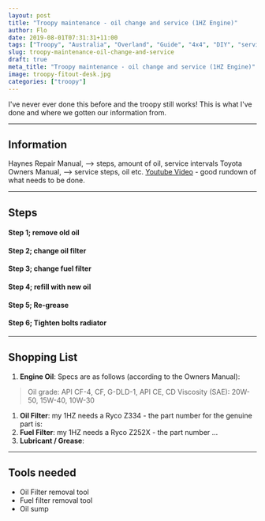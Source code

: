 ```yaml
---
layout: post
title: "Troopy maintenance - oil change and service (1HZ Engine)"
author: Flo
date: 2019-08-01T07:31:31+11:00
tags: ["Troopy", "Australia", "Overland", "Guide", "4x4", "DIY", "service", "oil"]
slug: troopy-maintenance-oil-change-and-service
draft: true
meta_title: "Troopy maintenance - oil change and service (1HZ Engine)"
image: troopy-fitout-desk.jpg
categories: ["troopy"]
---
```


I've never ever done this before and the troopy still works! This is what I've done and where we gotten our information from.<!-- end -->

---

## Information

Haynes Repair Manual,
--> steps, amount of oil, service intervals
Toyota Owners Manual,
--> service steps, oil etc.
[Youtube Video](https://www.youtube.com/watch?v=komGJ7Sirbs) - good rundown of what needs to be done.

---


## Steps

#### Step 1; remove old oil



#### Step 2; change oil filter



#### Step 3; change fuel filter



#### Step 4; refill with new oil


#### Step 5; Re-grease

#### Step 6; Tighten bolts radiator

---

## Shopping List

1. **Engine Oil**: Specs are as follows (according to the Owners Manual):
> Oil grade: API CF-4, CF, G-DLD-1, API CE, CD
> Viscosity (SAE): 20W-50, 15W-40, 10W-30
1. **Oil Filter**: my 1HZ needs a Ryco Z334 - the part number for the genuine part is:
2. **Fuel Filter**: my 1HZ needs a Ryco Z252X - the part number ...
3. **Lubricant / Grease**:

---

## Tools needed

* Oil Filter removal tool
* Fuel filter removal tool
* Oil sump
